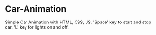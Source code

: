# Car-Animation

Simple Car Animation with HTML, CSS, JS.
'Space' key to start and stop car.
'L' key for lights on and off.
